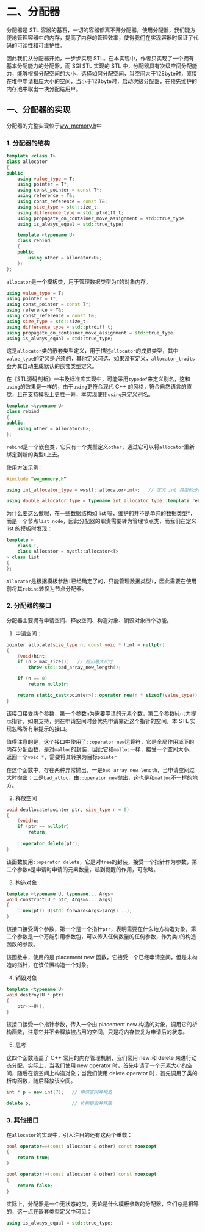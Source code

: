 # 二、分配器

分配器是 STL 容器的基石，一切的容器都离不开分配器，使用分配器，我们能方便地管理容器中的内存，提高了内存的管理效率，使得我们在实现容器时保证了代码的可读性和可维护性。

因此我们从分配器开始，一步步实现 STL。在本实现中，作者只实现了一个拥有基本分配能力的分配器，而 SGI STL 实现的 STL 中，分配器具有次级空间分配能力，能够根据分配空间的大小，选择如何分配空间，当空间大于128byte时，直接在堆中申请相应大小的空间，当小于128byte时，启动次级分配器，在预先维护的内存池中取出一块分配给用户。

## 一、分配器的实现

分配器的完整实现位于[ww_memory.h](../stl/ww_memory.h)中

### 1. 分配器的结构

```c++
template <class T>
class allocator
{
public:
    using value_type = T;
    using pointer = T*;
    using const_pointer = const T*;
    using reference = T&;
    using const_reference = const T&;
    using size_type = std::size_t;
    using difference_type = std::ptrdiff_t;
    using propagate_on_container_move_assignment = std::true_type;
    using is_always_equal = std::true_type;

    template <typename U>
    class rebind
    {
    public:
        using other = allocator<U>;
    };
};
```

`allocator`是一个模板类，用于管理数据类型为`T`的对象内存。

```c++
using value_type = T;
using pointer = T*;
using const_pointer = const T*;
using reference = T&;
using const_reference = const T&;
using size_type = std::size_t;
using difference_type = std::ptrdiff_t;
using propagate_on_container_move_assignment = std::true_type;
using is_always_equal = std::true_type;
```

这是`allocator`类的嵌套类型定义，用于描述`allocator`的成员类型，其中`value_type`的定义是必须的，其他定义可选，如果没有定义，`allocator_traits`会为其自动生成默认的嵌套类型定义。

在《STL源码剖析》一书及标准库实现中，可能采用`typedef`来定义别名，这和`using`的效果是一样的，由于`using`更符合现代 C++ 的风格，符合自然语言的直觉，且在支持模板上更胜一筹，本实现使用`using`来定义别名。

```c++
template <typename U>
class rebind
{
public:
    using other = allocator<U>;
};
```

`rebind`是一个嵌套类，它只有一个类型定义`other`，通过它可以将`allocator`重新绑定到新的类型`U`上去。

使用方法示例：

```c++
#include "ww_memory.h"

using int_allocator_type = wwstl::allocator<int>;   // 定义 int 类型的分配器类型

using double_allocator_type = typename int_allocator_type::template rebind<double>::other;     // 通过重新绑定声明 double 类型的分配器类型
```

为什么要这么做呢，在一些数据结构如 list 等，维护的并不是单纯的数据类型`T`，而是一个节点`list_node`，因此分配器的职责需要转为管理节点类，而我们在定义 list 的模板时发现：

```c++
template <
    class T,
    class Allocator = mystl::allocator<T>
> class list
{
};
```

`Allocator`是根据模板参数`T`已经确定了的，只能管理数据类型`T`，因此需要在使用前将其`rebind`转换为节点分配器。

### 2. 分配器的接口

分配器主要拥有申请空间、释放空间、构造对象、销毁对象四个功能。

1. 申请空间：

```c++
pointer allocate(size_type n, const void * hint = nullptr)
{
    (void)hint;
    if (n > max_size())   // 超出最大尺寸
        throw std::bad_array_new_length();

    if (n == 0)
        return nullptr;

    return static_cast<pointer>(::operator new(n * sizeof(value_type)));
}
```

该接口接受两个参数，第一个参数`n`为需要申请的元素个数，第二个参数`hint`为提示指针，如果支持，则在申请空间时会优先申请靠近这个指针的空间，本 STL 实现忽略所有带提示的接口。

值得注意的是，这个接口中使用了`::operator new`运算符，它是全局作用域下的内存分配函数，是对`malloc`的封装，因此它和`malloc`一样，接受一个空间大小，返回一个`void *`，需要将其转换为目标`pointer`

在这个函数中，存在两种异常抛出，一是`bad_array_new_length`，当申请空间过大时抛出；二是`bad_alloc`，由`::operator new`抛出，这也是和`malloc`不一样的地方。

2. 释放空间

```c++
void deallocate(pointer ptr, size_type n = 0)
{
    (void)n;
    if (ptr == nullptr)
        return;
    
    ::operator delete(ptr);
}
```

该函数使用`::operator delete`，它是对`free`的封装，接受一个指针作为参数，第二个参数`n`是申请时申请的元素数量，起到提醒的作用，可忽略。

3. 构造对象

```c++
template <typename U, typename... Args>
void construct(U * ptr, Args&&... args)
{
    ::new(ptr) U(std::forward<Args>(args)...);
}
```

该接口接受两个参数，第一个是一个指针`ptr`，表明需要在什么地方构造对象，第二个参数是一个万能引用参数包，可以传入任何数量的任何参数，作为类`U`的构造函数的参数。

该函数中，使用的是 placement new 函数，它接受一个已经申请空间，但是未构造的指针，在该位置构造一个对象。

4. 销毁对象

```c++
template <typename U>
void destroy(U * ptr)
{
    ptr->~U();
}
```

该接口接受一个指针参数，传入一个由 placement new 构造的对象，调用它的析构函数，注意它并不会释放被占用的空间，只是将内存恢复为申请后的状态。

5. 思考

这四个函数涵盖了 C++ 常用的内存管理机制，我们常用 new 和 delete 来进行动态分配，实际上，当我们使用 new operator 时，首先申请了一个元素大小的空间，随后在该空间上构造对象；当我们使用 delete operator 时，首先调用了类的析构函数，随后释放该空间。

```c++
int * p = new int(7);   // 申请空间并构造

delete p;               // 析构销毁并释放
```

### 3. 其他接口

在`allocator`的实现中，引人注目的还有这两个重载：

```c++
bool operator==(const allocator & other) const noexcept
{
    return true;
}

bool operator!=(const allocator & other) const noexcept
{
    return false;
}
```

实际上，分配器是一个无状态的类，无论是什么模板参数的分配器，它们总是相等的，这一点在嵌套类型定义中可见：

```c++
using is_always_equal = std::true_type;
```
